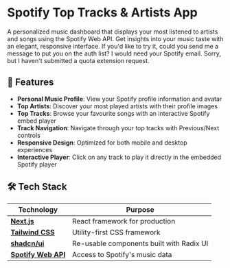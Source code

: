 # Spotify Top Tracks & Artists App

A personalized music dashboard that displays your most listened to artists and songs using the Spotify Web API. Get insights into your music taste with an elegant, responsive interface. If you'd like to try it, could you send me a message to put you on the auth list? I would need your Spotify email. Sorry, but I haven't submitted a quota extension request.

## 🎵 Features

- **Personal Music Profile**: View your Spotify profile information and avatar
- **Top Artists**: Discover your most played artists with their profile images
- **Top Tracks**: Browse your favourite songs with an interactive Spotify embed player
- **Track Navigation**: Navigate through your top tracks with Previous/Next controls
- **Responsive Design**: Optimized for both mobile and desktop experiences
- **Interactive Player**: Click on any track to play it directly in the embedded Spotify player

## 🛠️ Tech Stack

| Technology | Purpose |
|------------|---------|
| **[Next.js](https://nextjs.org/)** | React framework for production |
| **[Tailwind CSS](https://tailwindcss.com/)** | Utility-first CSS framework |
| **[shadcn/ui](https://ui.shadcn.com/)** | Re-usable components built with Radix UI |
| **[Spotify Web API](https://developer.spotify.com/documentation/web-api)** | Access to Spotify's music data |
